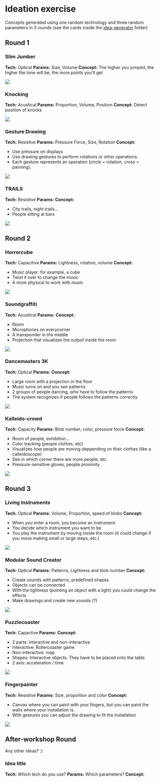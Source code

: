 Ideation exercise
=================

Concepts generated using one random technology and three random parameters in 3 rounds (see the cards inside the [idea-generator](https://github.com/FH-Potsdam/2014-2015-WiSe-15PP-PW-DIY-Multitouch/tree/master/ideation/idea-generator) folder)

## Round 1

### Slim Jumber
__Tech:__ Optical
__Params:__ Size, Volume
__Concept:__ The higher you jumped, the higher the tone will be, the more points you'll get

![](images/2014-10-06-14.05.24.jpg)

### Knocking
__Tech:__ Acustical
__Params:__ Proportion, Volume, Position
__Concept:__ Detect position of knocks

![](images/2014-10-06-14.09.55.jpg) 

### Gesture Drawing
__Tech:__ Resistive
__Params:__ Pressure Force, Size, Rotation
__Concept:__ 
- Use pressure on displays
- Use drawing gestures to perform rotations or other operations. 
- Each gesture represents an operation (circle = rotation, cross = panning).

![](images/2014-10-06-14.14.24.jpg) 

### TRAILS
__Tech:__ Resistive
__Params:__ 
__Concept:__ 
- City trails, night trails...
- People sitting at bars

![](images/2014-10-06-14.17.48.jpg) 

## Round 2

### Horrorcube
__Tech:__ Capacitive
__Params:__ Lightness, rotation, volume
__Concept:__ 
- Music player: for example, a cube
- Twist it over to change the music
- A more physical to work with music

![](images/2014-10-06-14.31.55.jpg) 

### Soundgraffiti
__Tech:__ Acustical
__Params:__ 
__Concept:__
- Room
- Microphones on everycorner
- A transponder in the middle
- Projection that visualizes the output inside the room 

![](images/2014-10-06-14.35.22.jpg) 

### Dancemasters 3K
__Tech:__ Optical
__Params:__ 
__Concept:__
- Large room with a projection in the floor
- Music turns on and you see patterns
- 2 groups of people dancing, who have to follow the patterns
- The system recognizes if people follows the patterns correctly

![](images/2014-10-06-14.39.03.jpg) 

### Kalleido-crowd
__Tech:__ Capacity
__Params:__ Blob number, color, pressure force
__Concept:__
- Room of people, exhibition...
- Color tracking (people clothes, etc)
- Visualizes how people are moving deppending on their clothes (like a calleidoscope)
- See in which corner there are more people, etc.
- Pressure-sensitive gloves, people proximity

![](images/2014-10-06-14.43.41.jpg) 

## Round 3

### Living Instruments
__Tech:__ Optical
__Params:__ Volume, Proportion, speed of blobs
__Concept:__
- When you enter a room, you become an instrument
- You decide which instrument you want to be
- You play the instrument by moving inside the room (it could change if you move making small or large steps, etc.)

![](images/2014-10-06-15.19.08.jpg) 

### Modular Sound Creator
__Tech:__ Optical
__Params:__ Patterns, Lightness and blob number
__Concept:__
- Create sounds with patterns, predefined shapes
- Objects can be connected
- With the lightness (pointing an object with a light) you could change the effects
- Make drawings and create new sounds (?)

![](images/2014-10-06-15.24.29.jpg) 

### Puzzlecoaster
__Tech:__ Capactive
__Params:__ 
__Concept:__
- 2 parts: interactive and non-interactive
- Interactive: Rollercoaster game
- Non-interactive: map
- Shapes: Interactive objects. They have to be placed onto the table
- 2 axis: acceleration / time

![](images/2014-10-06-15.28.47.jpg) 

### Fingerpainter
__Tech:__ Resistive
__Params:__ Size, proportion and color
__Concept:__
- Canvas where you can paint with your fingers, but you can paint the walls where your installation is.
- With gestures you can adjust the drawing to fit the installation

![](images/2014-10-06-15.31.19.jpg) 

## After-workshop Round

Any other ideas? :)

### Idea title
__Tech:__ Which tech do you use?
__Params:__ Which parameters?
__Concept:__
